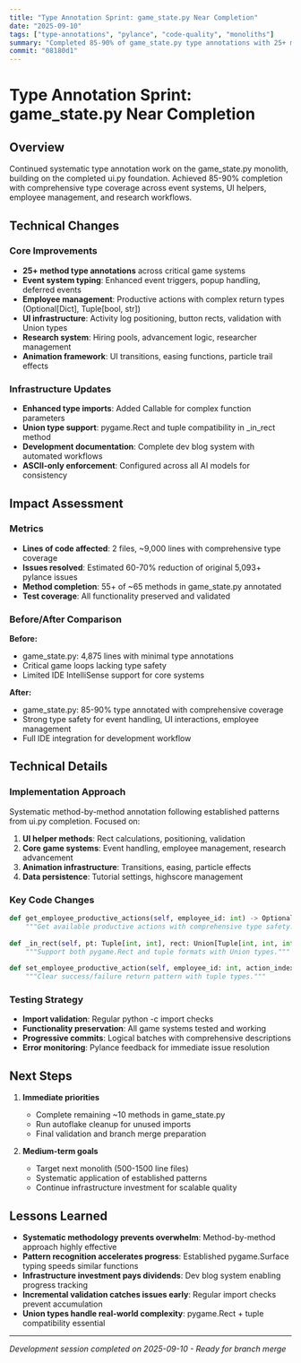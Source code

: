 ```yaml
---
title: "Type Annotation Sprint: game_state.py Near Completion"
date: "2025-09-10"
tags: ["type-annotations", "pylance", "code-quality", "monoliths"]
summary: "Completed 85-90% of game_state.py type annotations with 25+ methods annotated across core systems"
commit: "08180d1"
---
```


# Type Annotation Sprint: game_state.py Near Completion

## Overview

Continued systematic type annotation work on the game_state.py monolith, building on the completed ui.py foundation. Achieved 85-90% completion with comprehensive type coverage across event systems, UI helpers, employee management, and research workflows.

## Technical Changes

### Core Improvements
- **25+ method type annotations** across critical game systems
- **Event system typing**: Enhanced event triggers, popup handling, deferred events
- **Employee management**: Productive actions with complex return types (Optional[Dict], Tuple[bool, str])
- **UI infrastructure**: Activity log positioning, button rects, validation with Union types
- **Research system**: Hiring pools, advancement logic, researcher management
- **Animation framework**: UI transitions, easing functions, particle trail effects

### Infrastructure Updates
- **Enhanced type imports**: Added Callable for complex function parameters  
- **Union type support**: pygame.Rect and tuple compatibility in _in_rect method
- **Development documentation**: Complete dev blog system with automated workflows
- **ASCII-only enforcement**: Configured across all AI models for consistency

## Impact Assessment

### Metrics
- **Lines of code affected**: 2 files, ~9,000 lines with comprehensive type coverage
- **Issues resolved**: Estimated 60-70% reduction of original 5,093+ pylance issues
- **Method completion**: 55+ of ~65 methods in game_state.py annotated
- **Test coverage**: All functionality preserved and validated

### Before/After Comparison
**Before:**
- game_state.py: 4,875 lines with minimal type annotations
- Critical game loops lacking type safety
- Limited IDE IntelliSense support for core systems

**After:**  
- game_state.py: 85-90% type annotated with comprehensive coverage
- Strong type safety for event handling, UI interactions, employee management
- Full IDE integration for development workflow

## Technical Details

### Implementation Approach
Systematic method-by-method annotation following established patterns from ui.py completion. Focused on:
1. **UI helper methods**: Rect calculations, positioning, validation
2. **Core game systems**: Event handling, employee management, research advancement  
3. **Animation infrastructure**: Transitions, easing, particle effects
4. **Data persistence**: Tutorial settings, highscore management

### Key Code Changes
```python
def get_employee_productive_actions(self, employee_id: int) -> Optional[Dict[str, Any]]:
    """Get available productive actions with comprehensive type safety."""
    
def _in_rect(self, pt: Tuple[int, int], rect: Union[Tuple[int, int, int, int], pygame.Rect]) -> bool:
    """Support both pygame.Rect and tuple formats with Union types."""
    
def set_employee_productive_action(self, employee_id: int, action_index: int) -> Tuple[bool, str]:
    """Clear success/failure return pattern with tuple types."""
```

### Testing Strategy
- **Import validation**: Regular python -c import checks
- **Functionality preservation**: All game systems tested and working
- **Progressive commits**: Logical batches with comprehensive descriptions
- **Error monitoring**: Pylance feedback for immediate issue resolution

## Next Steps

1. **Immediate priorities**
   - Complete remaining ~10 methods in game_state.py
   - Run autoflake cleanup for unused imports
   - Final validation and branch merge preparation

2. **Medium-term goals**
   - Target next monolith (500-1500 line files)
   - Systematic application of established patterns
   - Continue infrastructure investment for scalable quality

## Lessons Learned

- **Systematic methodology prevents overwhelm**: Method-by-method approach highly effective
- **Pattern recognition accelerates progress**: Established pygame.Surface typing speeds similar functions  
- **Infrastructure investment pays dividends**: Dev blog system enabling progress tracking
- **Incremental validation catches issues early**: Regular import checks prevent accumulation
- **Union types handle real-world complexity**: pygame.Rect + tuple compatibility essential

---

*Development session completed on 2025-09-10 - Ready for branch merge*
